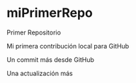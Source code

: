 # miPrimerRepo

Primer Repositorio

Mi primera contribución local para GitHub

Un commit más desde GitHub

Una actualización más
